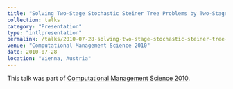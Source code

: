 ```yaml
---
title: "Solving Two-Stage Stochastic Steiner Tree Problems by Two-Stage Branch-and-Cut"
collection: talks
category: "Presentation"
type: "intlpresentation"
permalink: /talks/2010-07-28-solving-two-stage-stochastic-steiner-tree-problems-by-two-stage-branch-and-cut
venue: "Computational Management Science 2010"
date: 2010-07-28
location: "Vienna, Austria"
---
```


This talk was part of [Computational Management Science 2010](http://www.univie.ac.at/cms2010/index.php).